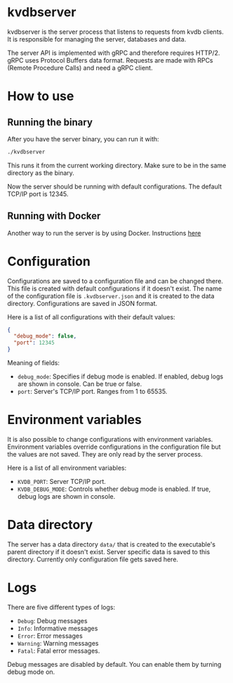 # kvdbserver

kvdbserver is the server process that listens to requests from kvdb clients. It is responsible for managing the server, databases and data.

The server API is implemented with gRPC and therefore requires HTTP/2. gRPC uses Protocol Buffers data format. Requests are made with RPCs (Remote Procedure Calls) and need a gRPC client.

# How to use

## Running the binary

After you have the server binary, you can run it with:

```bash
./kvdbserver
```
This runs it from the current working directory. Make sure to be in the same directory as the binary.

Now the server should be running with default configurations. The default TCP/IP port is 12345.

## Running with Docker

Another way to run the server is by using Docker. Instructions [here](../README.md#docker)

# Configuration

Configurations are saved to a configuration file and can be changed there. This file is created with default configurations if it doesn't exist. The name of the configuration file is `.kvdbserver.json` and it is created to the data directory. Configurations are saved in JSON format.

Here is a list of all configurations with their default values:

```json
{
  "debug_mode": false,
  "port": 12345
}
```

Meaning of fields:

- `debug_mode`: Specifies if debug mode is enabled. If enabled, debug logs are shown in console. Can be true or false.
- `port`: Server's TCP/IP port. Ranges from 1 to 65535.

# Environment variables

It is also possible to change configurations with environment variables. Environment variables override configurations in the configuration file but the values are not saved. They are only read by the server process.

Here is a list of all environment variables:

- `KVDB_PORT`: Server TCP/IP port.
- `KVDB_DEBUG_MODE`: Controls whether debug mode is enabled. If true, debug logs are shown in console.

# Data directory

The server has a data directory `data/` that is created to the executable's parent directory if it doesn't exist. Server specific data is saved to this directory. Currently only configuration file gets saved here.

# Logs

There are five different types of logs:

- `Debug`: Debug messages
- `Info`: Informative messages
- `Error`: Error messages
- `Warning`: Warning messages
- `Fatal`: Fatal error messages.

Debug messages are disabled by default. You can enable them by turning debug mode on.